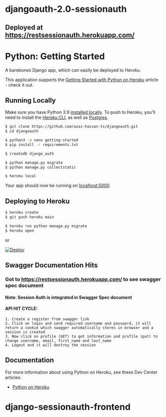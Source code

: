 # djangoauth-2.0-sessionauth

## Deployed at https://restsessionauth.herokuapp.com/

# Python: Getting Started

A barebones Django app, which can easily be deployed to Heroku.

This application supports the [Getting Started with Python on Heroku](https://devcenter.heroku.com/articles/getting-started-with-python) article - check it out.

## Running Locally

Make sure you have Python 3.9 [installed locally](https://docs.python-guide.org/starting/installation/). To push to Heroku, you'll need to install the [Heroku CLI](https://devcenter.heroku.com/articles/heroku-cli), as well as [Postgres](https://devcenter.heroku.com/articles/heroku-postgresql#local-setup).

```sh
$ git clone https://github.com/azaz-hassan-ts/djangoauth.git
$ cd djangoauth

$ python3 -m venv getting-started
$ pip install -r requirements.txt

$ createdb django_auth

$ python manage.py migrate
$ python manage.py collectstatic

$ heroku local
```

Your app should now be running on [localhost:5000](http://localhost:5000/).

## Deploying to Heroku

```sh
$ heroku create
$ git push heroku main

$ heroku run python manage.py migrate
$ heroku open
```
or

[![Deploy](https://www.herokucdn.com/deploy/button.svg)](https://heroku.com/deploy)


## Swagger Documentation Hits


### Got to https://restsessionauth.herokuapp.com/ to see swagger spec document
#### Note: Session Auth is integrated in Swagger Spec document
#### API HIT CYCLE:

```
1. Create a register from swagger link
2. Click on login and send required username and password, it will return a cookie which swagger automatically stores in browser and a session in created
3. Now click on profile (GET) to get information and profile (put) to change username, email, first_name and last_name
4. Logout and it will destroy the session
```

## Documentation

For more information about using Python on Heroku, see these Dev Center articles:

- [Python on Heroku](https://devcenter.heroku.com/categories/python)


# django-sessionauth-frontend
